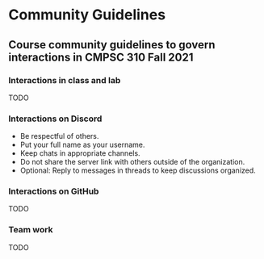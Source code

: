 # Community Guidelines

## Course community guidelines to govern interactions in CMPSC 310 Fall 2021

### Interactions in class and lab

TODO

### Interactions on Discord

* Be respectful of others.
* Put your full name as your username.
* Keep chats in appropriate channels.
* Do not share the server link with others outside of the organization.
* Optional: Reply to messages in threads to keep discussions organized.


### Interactions on GitHub

TODO

### Team work

TODO
